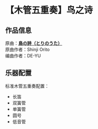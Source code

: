 # 【木管五重奏】鸟之诗

## 作品信息

原曲：[**鳥の詩（とりのうた）**](https://baike.baidu.com/item/%E9%B8%9F%E4%B9%8B%E8%AF%97/5675569)  
原曲作者：Shinji Orito  
编曲作者：DE-YU  

## 乐器配置

标准木管五重奏配置：

- 长笛
- 双簧管
- 单簧管
- 圆号
- 低音管

